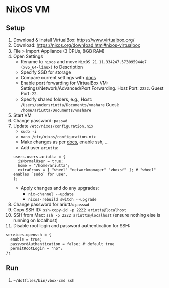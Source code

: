 # NixOS VM

## Setup

1. Download & install VirtualBox: https://www.virtualbox.org/
2. Download: https://nixos.org/download.html#nixos-virtualbox
3. File > Import Appliance (3 CPUs, 8GB RAM)
4. Open Settings
   - Rename to `nixos` and move `NixOS 21.11.334247.573095944e7 (x86_64-linux)` to Description
   - Specify SSD for storage
   - Compare current settings with [docs](https://nixos.org/manual/nixos/stable/#sec-instaling-virtualbox-guest)
   - Enable port forwarding for VirtualBox VM: Settings/Network/Advanced/Port Forwarding. Host Port: `2222`. Guest Port: `22`.
   - Specify shared folders, e.g., Host: `/Users/andersriutta/Documents/vmshare` Guest: `/home/ariutta/Documents/vmshare`
5. Start VM
6. Change password: `passwd`
7. Update `/etc/nixos/configuration.nix`
   - `sudo -i`
   - `nano /etc/nixos/configuration.nix`
   - Make changes as per [docs](https://nixos.org/manual/nixos/stable/#sec-instaling-virtualbox-guest), enable ssh, ...
   - Add user `ariutta`:
   ```
   users.users.ariutta = {
     isNormalUser = true;
     home = "/home/ariutta";
     extraGrous = [ "wheel" "networkmanager" "vboxsf" ]; # "wheel" enables `sudo` for user.
   };
   ```
   - Apply changes and do any upgrades:
     - `nix-channel --update`
     - `nixos-rebuild switch --upgrade`
8. Change password for ariutta: `passwd`
9. Copy SSH ID: `ssh-copy-id -p 2222 ariutta@localhost`
10. SSH from Mac: `ssh -p 2222 ariutta@localhost` (ensure nothing else is running on localhost)
11. Disable root login and password authentication for SSH:
```
services.openssh = {
  enable = true;
  passwordAuthentication = false; # default true
  permitRootLogin = "no";
};
```

## Run

1. `~/dotfiles/bin/vbox-cmd ssh`
